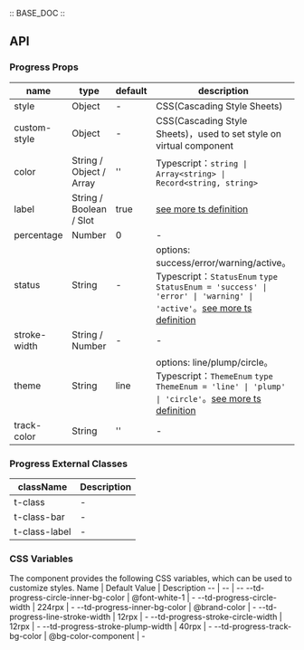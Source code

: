 :: BASE_DOC ::

## API

### Progress Props

name | type | default | description | required
-- | -- | -- | -- | --
style | Object | - | CSS(Cascading Style Sheets) | N
custom-style | Object | - | CSS(Cascading Style Sheets)，used to set style on virtual component | N
color | String / Object / Array | '' | Typescript：`string \| Array<string> \| Record<string, string>` | N
label | String / Boolean / Slot | true | [see more ts definition](https://github.com/Tencent/tdesign-miniprogram/blob/develop/src/common/common.ts) | N
percentage | Number | 0 | \- | N
status | String | - | options: success/error/warning/active。Typescript：`StatusEnum` `type StatusEnum = 'success' \| 'error' \| 'warning' \| 'active'`。[see more ts definition](https://github.com/Tencent/tdesign-miniprogram/tree/develop/src/progress/type.ts) | N
stroke-width | String / Number | - | \- | N
theme | String | line | options: line/plump/circle。Typescript：`ThemeEnum` `type ThemeEnum = 'line' \| 'plump' \| 'circle'`。[see more ts definition](https://github.com/Tencent/tdesign-miniprogram/tree/develop/src/progress/type.ts) | N
track-color | String | '' | \- | N
### Progress External Classes

className | Description
-- | --
t-class | \-
t-class-bar | \-
t-class-label | \-

### CSS Variables

The component provides the following CSS variables, which can be used to customize styles.
Name | Default Value | Description 
-- | -- | --
--td-progress-circle-inner-bg-color | @font-white-1 | - 
--td-progress-circle-width | 224rpx | - 
--td-progress-inner-bg-color | @brand-color | - 
--td-progress-line-stroke-width | 12rpx | - 
--td-progress-stroke-circle-width | 12rpx | - 
--td-progress-stroke-plump-width | 40rpx | - 
--td-progress-track-bg-color | @bg-color-component | - 

